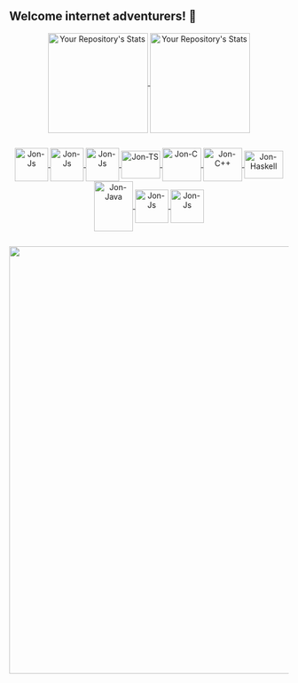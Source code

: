 ## Welcome internet adventurers! 🧭

 <div style="margin-top: 10px" align="center">
  <a href="https://github.com/BrunoHDuarte2">
   <img height="180em" align="center" alt="Your Repository's Stats" src="https://github-readme-stats.vercel.app/api?username=The-Jonas&theme=tokyonight&show_icons=true&hide_border=false&count_private=true" />
   <img height="180em" align="center" alt="Your Repository's Stats" src="https://github-readme-stats.vercel.app/api/top-langs/?username=The-Jonas&theme=tokyonight&show_icons=true&hide_border=false&layout=compact" />
</div>

<div style="margin-top: 10px"></div>

<div style="display: inline_block" align="center"><br>
  <img align="center" alt="Jon-Js" height="60" width="60" src="https://user-images.githubusercontent.com/74038190/212257472-08e52665-c503-4bd9-aa20-f5a4dae769b5.gif">
  <img align="center" alt="Jon-Js" height="60" width="60" src="https://user-images.githubusercontent.com/74038190/212257468-1e9a91f1-b626-4baa-b15d-5c385dfa7ed2.gif">
  <img align="center" alt="Jon-Js" height="60" width="60" src="https://user-images.githubusercontent.com/74038190/212257454-16e3712e-945a-4ca2-b238-408ad0bf87e6.gif">
  <img align="center" alt="Jon-TS" height="50" width="70" src="https://cdn.jsdelivr.net/gh/devicons/devicon@latest/icons/typescript/typescript-original.svg" />
  <img align="center" alt="Jon-C" height="60" width="70" src="https://cdn.jsdelivr.net/gh/devicons/devicon@latest/icons/c/c-original.svg" />
  <img align="center" alt="Jon-C++" height="60" width="70" src="https://cdn.jsdelivr.net/gh/devicons/devicon@latest/icons/cplusplus/cplusplus-original.svg" />
  <img align="center" alt="Jon-Haskell" height="50" width="70" src="https://cdn.jsdelivr.net/gh/devicons/devicon@latest/icons/haskell/haskell-original.svg" />
  <img align="center" alt="Jon-Java" height="90" width="70" src="https://cdn.jsdelivr.net/gh/devicons/devicon@latest/icons/java/java-original-wordmark.svg" />
  <img align="center" alt="Jon-Js" height="60" width="60" src="https://github.com/Anmol-Baranwal/Cool-GIFs-For-GitHub/assets/74038190/29fd6286-4e7b-4d6c-818f-c4765d5e39a9">
  <img align="center" alt="Jon-Js" height="60" width="60" src="https://github.com/Anmol-Baranwal/Cool-GIFs-For-GitHub/assets/74038190/67f477ed-6624-42da-99f0-1a7b1a16eecb">

</div>

<div style="margin-top: 10px"></div>
<br>

<div align="center">
  <img src="https://user-images.githubusercontent.com/74038190/225813708-98b745f2-7d22-48cf-9150-083f1b00d6c9.gif" width="770">
</div>
